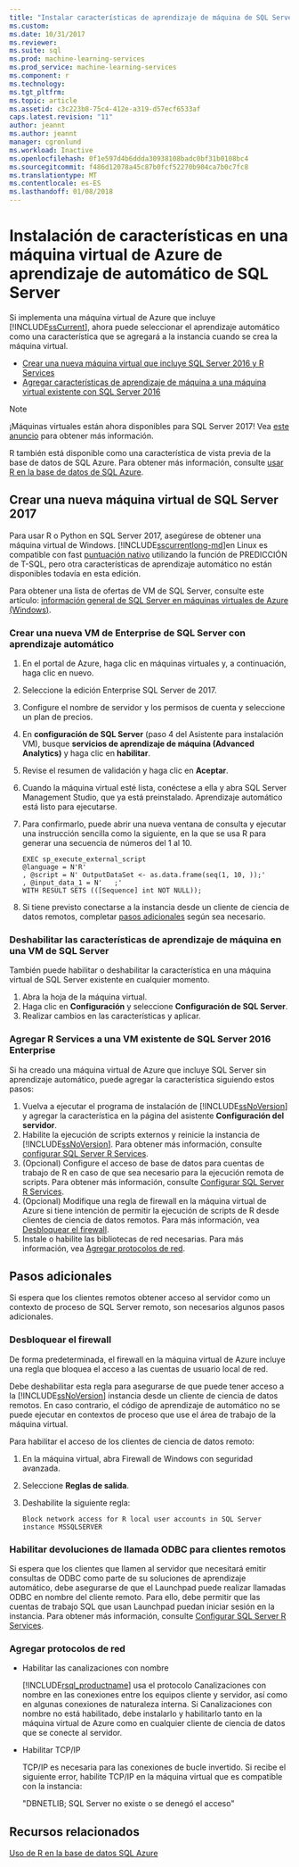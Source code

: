 ```yaml
---
title: "Instalar características de aprendizaje de máquina de SQL Server en una máquina virtual de Azure | Documentos de Microsoft"
ms.custom: 
ms.date: 10/31/2017
ms.reviewer: 
ms.suite: sql
ms.prod: machine-learning-services
ms.prod_service: machine-learning-services
ms.component: r
ms.technology: 
ms.tgt_pltfrm: 
ms.topic: article
ms.assetid: c3c223b8-75c4-412e-a319-d57ecf6533af
caps.latest.revision: "11"
author: jeannt
ms.author: jeannt
manager: cgronlund
ms.workload: Inactive
ms.openlocfilehash: 0f1e597d4b6ddda30938108badc0bf31b0108bc4
ms.sourcegitcommit: f486d12078a45c87b0fcf52270b904ca7b0c7fc8
ms.translationtype: MT
ms.contentlocale: es-ES
ms.lasthandoff: 01/08/2018
---
```

# <a name="installing-sql-server-machine-learning-features-on-an-azure-virtual-machine"></a>Instalación de características en una máquina virtual de Azure de aprendizaje de automático de SQL Server
 
Si implementa una máquina virtual de Azure que incluye [!INCLUDE[ssCurrent](../../includes/sscurrent-md.md)], ahora puede seleccionar el aprendizaje automático como una característica que se agregará a la instancia cuando se crea la máquina virtual.

+ [Crear una nueva máquina virtual que incluye SQL Server 2016 y R Services](#new)
+ [Agregar características de aprendizaje de máquina a una máquina virtual existente con SQL Server 2016](#existing)

> [!NOTE]
> ¡Máquinas virtuales están ahora disponibles para SQL Server 2017! Vea [este anuncio](https://azure.microsoft.com/blog/announcing-new-azure-vm-images-sql-server-2017-on-linux-and-windows/) para obtener más información.
> 
> R también está disponible como una característica de vista previa de la base de datos de SQL Azure. Para obtener más información, consulte [usar R en la base de datos de SQL Azure](../r/using-r-in-azure-sql-database.md).

## <a name="create-a-new-sql-server-2017-virtual-machine"></a>Crear una nueva máquina virtual de SQL Server 2017

Para usar R o Python en SQL Server 2017, asegúrese de obtener una máquina virtual de Windows. [!INCLUDE[sscurrentlong-md](../../includes/sscurrentlong-md.md)]en Linux es compatible con fast [puntuación nativo](../sql-native-scoring.md) utilizando la función de PREDICCIÓN de T-SQL, pero otra características de aprendizaje automático no están disponibles todavía en esta edición.

Para obtener una lista de ofertas de VM de SQL Server, consulte este artículo: [información general de SQL Server en máquinas virtuales de Azure (Windows)](https://docs.microsoft.com/azure/virtual-machines/windows/sql/virtual-machines-windows-sql-server-iaas-overview).

### <a name="new"></a>Crear una nueva VM de Enterprise de SQL Server con aprendizaje automático

1. En el portal de Azure, haga clic en máquinas virtuales y, a continuación, haga clic en nuevo.
2. Seleccione la edición Enterprise SQL Server de 2017.
3. Configure el nombre de servidor y los permisos de cuenta y seleccione un plan de precios.
4. En **configuración de SQL Server** (paso 4 del Asistente para instalación VM), busque **servicios de aprendizaje de máquina (Advanced Analytics)** y haga clic en **habilitar**.
5. Revise el resumen de validación y haga clic en **Aceptar**.
6. Cuando la máquina virtual esté lista, conéctese a ella y abra SQL Server Management Studio, que ya está preinstalado. Aprendizaje automático está listo para ejecutarse.
7. Para confirmarlo, puede abrir una nueva ventana de consulta y ejecutar una instrucción sencilla como la siguiente, en la que se usa R para generar una secuencia de números del 1 al 10.

    ```
    EXEC sp_execute_external_script
    @language = N'R'
    , @script = N' OutputDataSet <- as.data.frame(seq(1, 10, ));'
    , @input_data_1 = N'   ;'
    WITH RESULT SETS (([Sequence] int NOT NULL));
    ```

6. Si tiene previsto conectarse a la instancia desde un cliente de ciencia de datos remotos, completar [pasos adicionales](#additional-steps) según sea necesario.

### <a name="disable-machine-learning-features-on-a-sql-server-vm"></a>Deshabilitar las características de aprendizaje de máquina en una VM de SQL Server

También puede habilitar o deshabilitar la característica en una máquina virtual de SQL Server existente en cualquier momento.

1. Abra la hoja de la máquina virtual.
2. Haga clic en **Configuración** y seleccione **Configuración de SQL Server**.
3. Realizar cambios en las características y aplicar.

### <a name="existing"></a>Agregar R Services a una VM existente de SQL Server 2016 Enterprise

Si ha creado una máquina virtual de Azure que incluye SQL Server sin aprendizaje automático, puede agregar la característica siguiendo estos pasos:

1. Vuelva a ejecutar el programa de instalación de [!INCLUDE[ssNoVersion](../../includes/ssnoversion-md.md)] y agregar la característica en la página del asistente **Configuración del servidor**.
2. Habilite la ejecución de scripts externos y reinicie la instancia de [!INCLUDE[ssNoVersion](../../includes/ssnoversion-md.md)]. Para obtener más información, consulte [configurar SQL Server R Services](../../advanced-analytics/r/set-up-sql-server-r-services-in-database.md).
3. (Opcional) Configure el acceso de base de datos para cuentas de trabajo de R en caso de que sea necesario para la ejecución remota de scripts.
   Para obtener más información, consulte [Configurar SQL Server R Services](../../advanced-analytics/r/set-up-sql-server-r-services-in-database.md).
3. (Opcional) Modifique una regla de firewall en la máquina virtual de Azure si tiene intención de permitir la ejecución de scripts de R desde clientes de ciencia de datos remotos. Para más información, vea [Desbloquear el firewall](#firewall).
4. Instale o habilite las bibliotecas de red necesarias. Para más información, vea [Agregar protocolos de red](#network).

## <a name="additional-steps"></a>Pasos adicionales

Si espera que los clientes remotos obtener acceso al servidor como un contexto de proceso de SQL Server remoto, son necesarios algunos pasos adicionales.

### <a name="firewall"></a>Desbloquear el firewall

De forma predeterminada, el firewall en la máquina virtual de Azure incluye una regla que bloquea el acceso a las cuentas de usuario local de red.

Debe deshabilitar esta regla para asegurarse de que puede tener acceso a la [!INCLUDE[ssNoVersion](../../includes/ssnoversion-md.md)] instancia desde un cliente de ciencia de datos remotos.  En caso contrario, el código de aprendizaje de automático no se puede ejecutar en contextos de proceso que use el área de trabajo de la máquina virtual.

Para habilitar el acceso de los clientes de ciencia de datos remoto:

1. En la máquina virtual, abra Firewall de Windows con seguridad avanzada.
2. Seleccione **Reglas de salida**.
3. Deshabilite la siguiente regla:
  
     `Block network access for R local user accounts in SQL Server instance MSSQLSERVER`
  
### <a name="enable-odbc-callbacks-for-remote-clients"></a>Habilitar devoluciones de llamada ODBC para clientes remotos

Si espera que los clientes que llamen al servidor que necesitará emitir consultas de ODBC como parte de su soluciones de aprendizaje automático, debe asegurarse de que el Launchpad puede realizar llamadas ODBC en nombre del cliente remoto. Para ello, debe permitir que las cuentas de trabajo SQL que usan Launchpad puedan iniciar sesión en la instancia.
Para obtener más información, consulte [Configurar SQL Server R Services](../../advanced-analytics/r/set-up-sql-server-r-services-in-database.md).

### <a name="network"></a>Agregar protocolos de red

+ Habilitar las canalizaciones con nombre
  
  [!INCLUDE[rsql_productname](../../includes/rsql-productname-md.md)] usa el protocolo Canalizaciones con nombre en las conexiones entre los equipos cliente y servidor, así como en algunas conexiones de naturaleza interna. Si Canalizaciones con nombre no está habilitado, debe instalarlo y habilitarlo tanto en la máquina virtual de Azure como en cualquier cliente de ciencia de datos que se conecte al servidor.
  
+ Habilitar TCP/IP

  TCP/IP es necesaria para las conexiones de bucle invertido. Si recibe el siguiente error, habilite TCP/IP en la máquina virtual que es compatible con la instancia:

  "DBNETLIB; SQL Server no existe o se denegó el acceso"

## <a name="related-resources"></a>Recursos relacionados

[Uso de R en la base de datos SQL Azure](../r/using-r-in-azure-sql-database.md)
